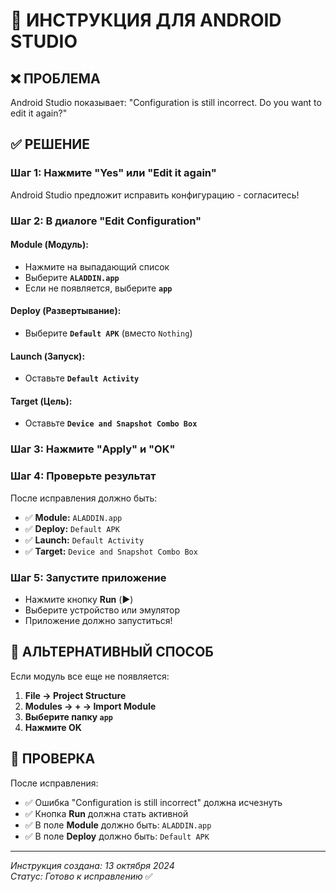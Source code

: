 # 🔧 ИНСТРУКЦИЯ ДЛЯ ANDROID STUDIO

## ❌ **ПРОБЛЕМА**
Android Studio показывает: "Configuration is still incorrect. Do you want to edit it again?"

## ✅ **РЕШЕНИЕ**

### **Шаг 1: Нажмите "Yes" или "Edit it again"**
Android Studio предложит исправить конфигурацию - согласитесь!

### **Шаг 2: В диалоге "Edit Configuration"**

#### **Module (Модуль):**
- Нажмите на выпадающий список
- Выберите **`ALADDIN.app`**
- Если не появляется, выберите **`app`**

#### **Deploy (Развертывание):**
- Выберите **`Default APK`** (вместо `Nothing`)

#### **Launch (Запуск):**
- Оставьте **`Default Activity`**

#### **Target (Цель):**
- Оставьте **`Device and Snapshot Combo Box`**

### **Шаг 3: Нажмите "Apply" и "OK"**

### **Шаг 4: Проверьте результат**
После исправления должно быть:
- ✅ **Module:** `ALADDIN.app`
- ✅ **Deploy:** `Default APK`
- ✅ **Launch:** `Default Activity`
- ✅ **Target:** `Device and Snapshot Combo Box`

### **Шаг 5: Запустите приложение**
- Нажмите кнопку **Run** (▶️)
- Выберите устройство или эмулятор
- Приложение должно запуститься!

## 🚀 **АЛЬТЕРНАТИВНЫЙ СПОСОБ**

Если модуль все еще не появляется:

1. **File → Project Structure**
2. **Modules → + → Import Module**
3. **Выберите папку `app`**
4. **Нажмите OK**

## 📱 **ПРОВЕРКА**

После исправления:
- ✅ Ошибка "Configuration is still incorrect" должна исчезнуть
- ✅ Кнопка **Run** должна стать активной
- ✅ В поле **Module** должно быть: `ALADDIN.app`
- ✅ В поле **Deploy** должно быть: `Default APK`

---
*Инструкция создана: 13 октября 2024*  
*Статус: Готово к исправлению* ✅

